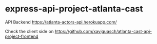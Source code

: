 # express-api-project-atlanta-cast

API Backend https://atlanta-actors-api.herokuapp.com/

Check the client side on https://github.com/xaviguasch/atlanta-cast-api-project-frontend
